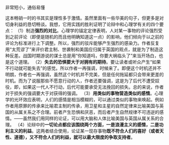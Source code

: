 非常短小，通俗易懂

  这本畅销一时的书其实是理性多于激情。虽然里面有一些华美的句子，但更多是对切身利益的恳切畅谈。我想，它用实践的胜利证明了论辩中和心理学有关的四个要点：
  （1）制造**强烈的对比**。心理学的锚定定律表明，人对某一事物的评论强烈受到之前评论（即便是随机的而且他明确知道这一点）的影响，他们倾向于以之前的评论为标准进行上下调整。所以，强烈的驳斥能够产生强烈的感染力。作者反复用“太荒谬了”来评价君主制、世袭制和美国应归属于英国的观点，就是为了制造这种反差。战国时期游说的谋士总是用“你知道吗，你要大祸临头了”来当开场白，也是这个道理。
  （2）**失去的恐惧要大于对拥有的期待**。要让读者或听众产生“如果不行动就可能失去”的感觉。所以作者一再强调，时候来了。即便这个时机还并不明朗，作者也一再强调，虽然这个时机并不完美，但是任何拖延都只会带来更差的时机。而为了说服那些不愿意行动的人，作者还要强调，这是为了后代不遭受奴役，即，如果这一代人不行动，后代可能要承受无法挽回的损失。总的来说，作者对于损失的强调要大于对获得的强调。
  （3）**用类似的事物营造类似的感情**。心理学的光环效应表明，人们的感情是相当模糊的，可以通过类似的事物来唤起。例如作者用原罪的传承来比喻君主制的传承，用卫星和主星的自然定律来比喻美国与英国的从属关系之不合理。前者产生恐惧和厌恶，而后者产生自然规律不可违逆的感情。——虽然我们用同样的论证，可以用大脑和人体比喻美国与英国从属关系的合理。
  （4）论辩中的**一切论点都应该围绕两个方面，一是浪漫主义的感情，二是功利主义的利益**。这两者结合使用，论证某一现存事物**既不符合人们的喜好（或者天性、道德），又不符合人们的利益，就可以最大限度的争取支持者**。

